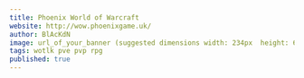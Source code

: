 ```yaml
---
title: Phoenix World of Warcraft
website: http://wow.phoenixgame.uk/
author: BlAcKdN
image: url_of_your_banner (suggested dimensions width: 234px  height: 60px )
tags: wotlk pve pvp rpg
published: true
---
```

